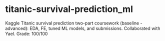 # titanic-survival-prediction_ml
Kaggle Titanic survival prediction two-part coursework (baseline - advanced): EDA, FE, tuned ML models, and submissions. Collaborated with Yael. Grade: 100/100
